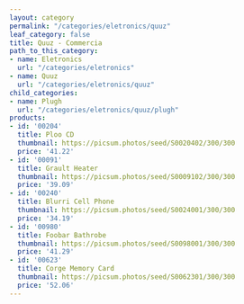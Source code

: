 ```yaml
---
layout: category
permalink: "/categories/eletronics/quuz"
leaf_category: false
title: Quuz - Commercia
path_to_this_category:
- name: Eletronics
  url: "/categories/eletronics"
- name: Quuz
  url: "/categories/eletronics/quuz"
child_categories:
- name: Plugh
  url: "/categories/eletronics/quuz/plugh"
products:
- id: '00204'
  title: Ploo CD
  thumbnail: https://picsum.photos/seed/S0020402/300/300
  price: '41.22'
- id: '00091'
  title: Grault Heater
  thumbnail: https://picsum.photos/seed/S0009102/300/300
  price: '39.09'
- id: '00240'
  title: Blurri Cell Phone
  thumbnail: https://picsum.photos/seed/S0024001/300/300
  price: '34.19'
- id: '00980'
  title: Foobar Bathrobe
  thumbnail: https://picsum.photos/seed/S0098001/300/300
  price: '41.29'
- id: '00623'
  title: Corge Memory Card
  thumbnail: https://picsum.photos/seed/S0062301/300/300
  price: '52.06'
---
```

